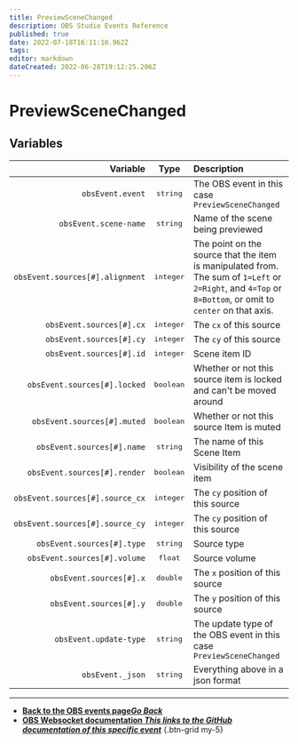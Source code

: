 ```yaml
---
title: PreviewSceneChanged
description: OBS Studio Events Reference
published: true
date: 2022-07-18T16:11:10.962Z
tags: 
editor: markdown
dateCreated: 2022-06-28T19:12:25.206Z
---
```


# PreviewSceneChanged

## Variables

| Variable | Type | Description |
|---------:|:----:|:------------|
`obsEvent.event` | <kbd>string</kbd> | The OBS event in this case `PreviewSceneChanged`
`obsEvent.scene-name` | <kbd>string</kbd> | Name of the scene being previewed
`obsEvent.sources[#].alignment` | <kbd>integer</kbd> | 	The point on the source that the item is manipulated from. The sum of `1=Left` or `2=Right`, and `4=Top` or `8=Bottom`, or omit to `center` on that axis.
`obsEvent.sources[#].cx` | <kbd>integer</kbd> | The `cx` of this source
`obsEvent.sources[#].cy` | <kbd>integer</kbd> | The `cy` of this source
`obsEvent.sources[#].id` | <kbd>integer</kbd> | Scene item ID
`obsEvent.sources[#].locked` | <kbd>boolean</kbd> | Whether or not this source item is locked and can't be moved around
`obsEvent.sources[#].muted` | <kbd>boolean</kbd> | Whether or not this source Item is muted
`obsEvent.sources[#].name` | <kbd>string</kbd> | The name of this Scene Item
`obsEvent.sources[#].render` | <kbd>boolean</kbd> | Visibility of the scene item
`obsEvent.sources[#].source_cx` | <kbd>integer</kbd> | The `cy` position of this source
`obsEvent.sources[#].source_cy` |	<kbd>integer</kbd> | The `cy` position of this source
`obsEvent.sources[#].type` | <kbd>string</kbd> | Source type
`obsEvent.sources[#].volume` | <kbd>float</kbd> | Source volume
`obsEvent.sources[#].x` | <kbd>double</kbd> | The `x` position of this source
`obsEvent.sources[#].y` | <kbd>double</kbd> | The `y` position of this source
`obsEvent.update-type` | <kbd>string</kbd> | The update type of the OBS event in this case `PreviewSceneChanged`
`obsEvent._json` | <kbd>string</kbd> | Everything above in a json format

---

- [<i class="mdi mdi-chevron-left"></i>**Back to the OBS events page*Go Back***](/en/Broadcasters/OBS/Archive/Events)
- [<i class="mdi mdi-github"></i> **OBS Websocket documentation *This links to the GitHub documentation of this specific event***](https://github.com/obsproject/obs-websocket/blob/4.x-current/docs/generated/protocol.md#previewscenechanged)
{.btn-grid my-5}
